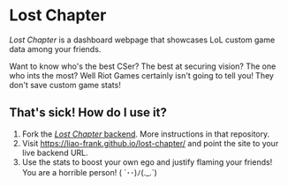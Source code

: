 # Lost Chapter

_Lost Chapter_ is a dashboard webpage that showcases LoL custom game data among your friends.

Want to know who's the best CSer? The best at securing vision? The one who ints the most? Well Riot Games certainly isn't going to tell you! They don't save custom game stats!

## That's sick! How do I use it?

1. Fork the [_Lost Chapter_ backend](https://github.com/liao-frank/lost-chapter-backend). More instructions in that repository.
2. Visit https://liao-frank.github.io/lost-chapter/ and point the site to your live backend URL.
3. Use the stats to boost your own ego and justify flaming your friends! You are a horrible person! ( ´･･)ﾉ(.\_.`)
